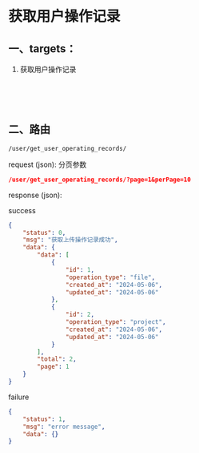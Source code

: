 # 获取用户操作记录

## 一、targets：
1. 获取用户操作记录

<br><br><br>

## 二、路由
```
/user/get_user_operating_records/
```
request (json): 分页参数
```json
/user/get_user_operating_records/?page=1&perPage=10
```
response (json):<br>

success
```json
{
    "status": 0,
    "msg": "获取上传操作记录成功",
    "data": {
        "data": [
            {
                "id": 1,
                "operation_type": "file",
                "created_at": "2024-05-06",
                "updated_at": "2024-05-06"
            },
            {
                "id": 2,
                "operation_type": "project",
                "created_at": "2024-05-06",
                "updated_at": "2024-05-06"
            }
        ],
        "total": 2,
        "page": 1
    }
}
```
failure
```json
{
    "status": 1,
    "msg": "error message",
    "data": {}
}

```
